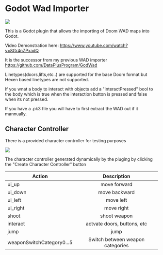 # Godot Wad Importer

![](https://user-images.githubusercontent.com/62811101/167262974-9a93db20-e4ca-45b1-a012-e222ed06cc65.png)

This is a Godot plugin that allows the importing of Doom WAD maps into Godot.

Video Demonstration here: https://www.youtube.com/watch?v=8Gr4nZPxadQ

It is the successor from my previous WAD importer https://github.com/DataPlusProgram/GodWad

Linetypes(doors,lifts,etc..) are supported for the base Doom format but Hexen based linetypes are not supported.

If you wnat a body to interact with objects add a "interactPressed" bool to the body which is true when the interaction button is pressed and false when its not pressed.

If you have a .pk3 file you will have to first extract the WAD out if it mannually.


## Character Controller
There is a provided character controller for testing purposes

![](https://i.giphy.com/media/dRsq8BVZ2lUapFyGJk/giphy.webp)

The character controller generated dynamically by the pluging by clicking the "Create Character Controller" button



| Action        |  Description  |
| ------------- |:-------------:|
| ui_up         | move forward  |
| ui_down       | move backward |
| ui_left       | move left     |
| ui_right      | move right    |
| shoot         | shoot weapon  |
| interact      | actvate doors, buttons, etc|
| jump          | jump          |
| weaponSwitchCategory0...5| Switch between weapon categories |
